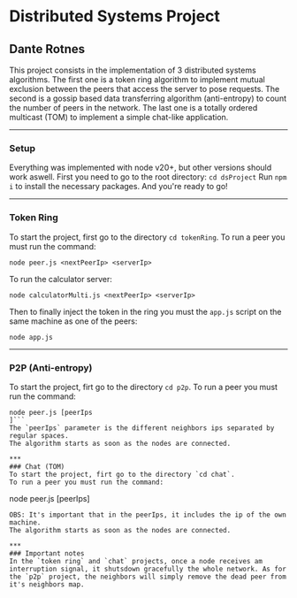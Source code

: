 # Distributed Systems Project
## Dante Rotnes

This project consists in the implementation of 3 distributed systems algorithms. The first one is a token ring algorithm to implement mutual exclusion between the peers that access the server to pose requests. The second is a gossip based data transferring algorithm (anti-entropy) to count the number of peers in the network. The last one is a totally ordered multicast (TOM) to implement a simple chat-like application.

***
### Setup
Everything was implemented with node v20+, but other versions should work aswell.
First you need to go to the root directory: `cd dsProject`
Run `npm i` to install the necessary packages.
And you're ready to go!
***

### Token Ring
To start the project, first go to the directory `cd tokenRing`.
To run a peer you must run the command:
```
node peer.js <nextPeerIp> <serverIp>
```
To run the calculator server:
```
node calculatorMulti.js <nextPeerIp> <serverIp>
```
Then to finally inject the token in the ring you must the `app.js` script on the same machine as one of the peers:
```
node app.js
```

***
### P2P (Anti-entropy)
To start the project, firt go to the directory `cd p2p`.
To run a peer you must run the command:
```
node peer.js [peerIps
]```
The `peerIps` parameter is the different neighbors ips separated by regular spaces.
The algorithm starts as soon as the nodes are connected.

***
### Chat (TOM)
To start the project, firt go to the directory `cd chat`.
To run a peer you must run the command:
```
node peer.js [peerIps] 
```
OBS: It's important that in the peerIps, it includes the ip of the own machine.
The algorithm starts as soon as the nodes are connected.

***
### Important notes
In the `token ring` and `chat` projects, once a node receives am interruption signal, it shutsdown gracefully the whole network. As for the `p2p` project, the neighbors will simply remove the dead peer from it's neighbors map.